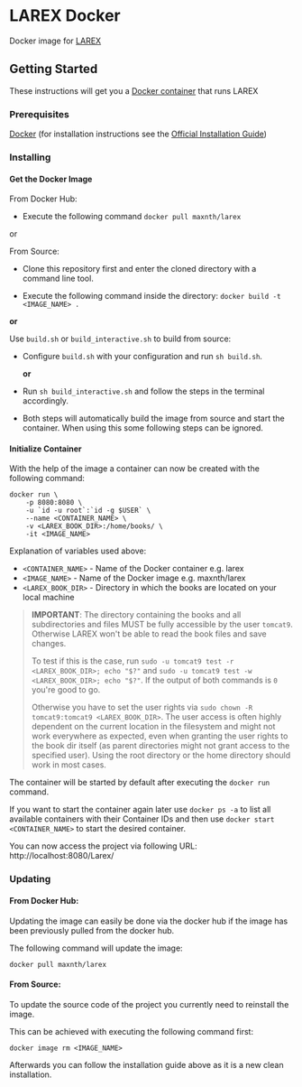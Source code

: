 # LAREX Docker
Docker image for [LAREX](https://github.com/OCR4all/LAREX)

## Getting Started

These instructions will get you a [Docker container](https://www.docker.com/what-container) that runs LAREX

### Prerequisites

[Docker](https://www.docker.com) (for installation instructions see the [Official Installation Guide](https://docs.docker.com/install/))

### Installing

#### Get the Docker Image
From Docker Hub:
* Execute the following command ```docker pull maxnth/larex```

or

From Source:
* Clone this repository first and enter the cloned directory with a command line tool.

* Execute the following command inside the directory: ``` docker build -t <IMAGE_NAME> . ``` 

__or__

Use `build.sh` or `build_interactive.sh` to build from source:
* Configure `build.sh` with your configuration and run `sh build.sh`.

    __or__

* Run `sh build_interactive.sh` and follow the steps in the terminal accordingly.
* Both steps will automatically build the image from source and start the container. When using this some following steps can be ignored.

#### Initialize Container
With the help of the image a container can now be created with the following command:
```
docker run \
    -p 8080:8080 \
    -u `id -u root`:`id -g $USER` \
    --name <CONTAINER_NAME> \
    -v <LAREX_BOOK_DIR>:/home/books/ \
    -it <IMAGE_NAME>
```

Explanation of variables used above:
* `<CONTAINER_NAME>` - Name of the Docker container e.g. larex
* `<IMAGE_NAME>` - Name of the Docker image e.g. maxnth/larex
* `<LAREX_BOOK_DIR>` - Directory in which the books are located on your local machine

> **IMPORTANT**: The directory containing the books and all subdirectories and files MUST be fully accessible by the user `tomcat9`. 
Otherwise LAREX won't be able to read the book files and save changes.
>
> To test if this is the case, run `sudo -u tomcat9 test -r <LAREX_BOOK_DIR>; echo "$?"` and `sudo -u tomcat9 test -w <LAREX_BOOK_DIR>; echo "$?"`. 
If the output of both commands is `0` you're good to go.
>
> Otherwise you have to set the user rights via `sudo chown -R tomcat9:tomcat9 <LAREX_BOOK_DIR>`. 
The user access is often highly dependent on the current location in the filesystem and might not work everywhere as expected, even when granting the user rights to the book dir itself (as parent directories might not grant access to the specified user). 
Using the root directory or the home directory should work in most cases.

The container will be started by default after executing the `docker run` command.

If you want to start the container again later use `docker ps -a` to list all available containers with their Container IDs and then use `docker start <CONTAINER_NAME>` to start the desired container.

You can now access the project via following URL: http://localhost:8080/Larex/

### Updating
#### From Docker Hub:

Updating the image can easily be done via the docker hub if the image has been previously pulled from the docker hub.

The following command will update the image:
```
docker pull maxnth/larex
```

#### From Source:

To update the source code of the project you currently need to reinstall the image.

This can be achieved with executing the following command first:
```
docker image rm <IMAGE_NAME>
```
Afterwards you can follow the installation guide above as it is a new clean installation.
